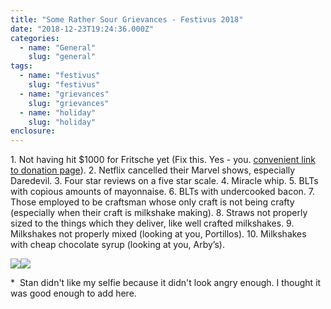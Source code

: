 ```yaml
---
title: "Some Rather Sour Grievances - Festivus 2018"
date: "2018-12-23T19:24:36.000Z"
categories:
  - name: "General"
    slug: "general"
tags:
  - name: "festivus"
    slug: "festivus"
  - name: "grievances"
    slug: "grievances"
  - name: "holiday"
    slug: "holiday"
enclosure:
---
```


1\. Not having hit \$1000 for Fritsche yet (Fix this. Yes - you. [convenient link to donation page](https://twistoflemonpod.com/fritsche/)). 2. Netflix cancelled their Marvel shows, especially Daredevil. 3. Four star reviews on a five star scale. 4. Miracle whip. 5. BLTs with copious amounts of mayonnaise. 6. BLTs with undercooked bacon. 7. Those employed to be craftsman whose only craft is not being crafty (especially when their craft is milkshake making). 8. Straws not properly sized to the things which they deliver, like well crafted milkshakes. 9. Milkshakes not properly mixed (looking at you, Portillos). 10. Milkshakes with cheap chocolate syrup (looking at you, Arby’s).

![](https://twistoflemonpod.com/wp-content/uploads/2018/12/lemon-angry-225x300.png)![](https://twistoflemonpod.com/wp-content/uploads/2018/12/kohlmeier-angry-225x300.jpg)

\*  Stan didn't like my selfie because it didn't look angry enough. I thought it was good enough to add here.
